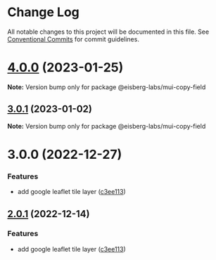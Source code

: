 # Change Log

All notable changes to this project will be documented in this file.
See [Conventional Commits](https://conventionalcommits.org) for commit guidelines.

# [4.0.0](https://github.com/eisberg-labs/react-components/compare/v3.1.1...v4.0.0) (2023-01-25)

**Note:** Version bump only for package @eisberg-labs/mui-copy-field





## [3.0.1](https://github.com/eisberg-labs/react-components/compare/v3.0.0...v3.0.1) (2023-01-02)

**Note:** Version bump only for package @eisberg-labs/mui-copy-field

# 3.0.0 (2022-12-27)

### Features

- add google leaflet tile layer ([c3ee113](https://github.com/eisberg-labs/react-components/commit/c3ee1136d463f91ef341047b88bfab8e0e80c8e9))

## [2.0.1](https://github.com/eisberg-labs/react-components/compare/@eisberg-labs/mui-copy-field@2.0.0...@eisberg-labs/mui-copy-field@2.0.1) (2022-12-14)

### Features

- add google leaflet tile layer ([c3ee113](https://github.com/eisberg-labs/react-components/commit/c3ee1136d463f91ef341047b88bfab8e0e80c8e9))
